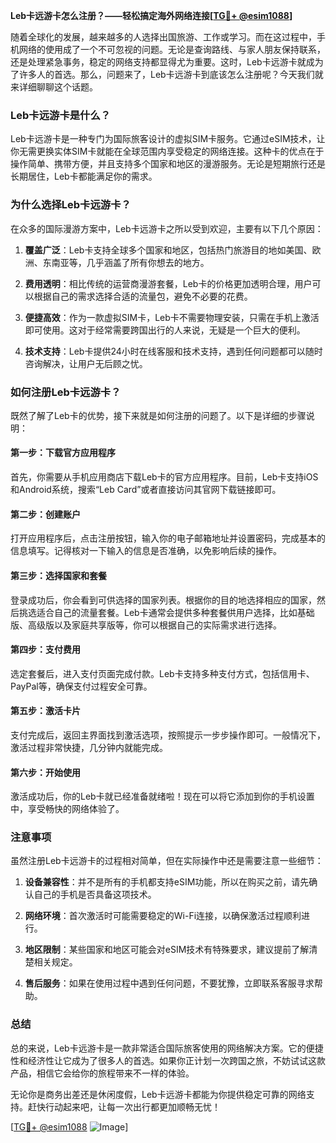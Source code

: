 **Leb卡远游卡怎么注册？——轻松搞定海外网络连接[[TG💪+ @esim1088](https://t.me/s/esim1088)]**

随着全球化的发展，越来越多的人选择出国旅游、工作或学习。而在这过程中，手机网络的使用成了一个不可忽视的问题。无论是查询路线、与家人朋友保持联系，还是处理紧急事务，稳定的网络支持都显得尤为重要。这时，Leb卡远游卡就成为了许多人的首选。那么，问题来了，Leb卡远游卡到底该怎么注册呢？今天我们就来详细聊聊这个话题。

### Leb卡远游卡是什么？

Leb卡远游卡是一种专门为国际旅客设计的虚拟SIM卡服务。它通过eSIM技术，让你无需更换实体SIM卡就能在全球范围内享受稳定的网络连接。这种卡的优点在于操作简单、携带方便，并且支持多个国家和地区的漫游服务。无论是短期旅行还是长期居住，Leb卡都能满足你的需求。

### 为什么选择Leb卡远游卡？

在众多的国际漫游方案中，Leb卡远游卡之所以受到欢迎，主要有以下几个原因：

1. **覆盖广泛**：Leb卡支持全球多个国家和地区，包括热门旅游目的地如美国、欧洲、东南亚等，几乎涵盖了所有你想去的地方。
   
2. **费用透明**：相比传统的运营商漫游套餐，Leb卡的价格更加透明合理，用户可以根据自己的需求选择合适的流量包，避免不必要的花费。

3. **便捷高效**：作为一款虚拟SIM卡，Leb卡不需要物理安装，只需在手机上激活即可使用。这对于经常需要跨国出行的人来说，无疑是一个巨大的便利。

4. **技术支持**：Leb卡提供24小时在线客服和技术支持，遇到任何问题都可以随时咨询解决，让用户无后顾之忧。

### 如何注册Leb卡远游卡？

既然了解了Leb卡的优势，接下来就是如何注册的问题了。以下是详细的步骤说明：

#### 第一步：下载官方应用程序

首先，你需要从手机应用商店下载Leb卡的官方应用程序。目前，Leb卡支持iOS和Android系统，搜索“Leb Card”或者直接访问其官网下载链接即可。

#### 第二步：创建账户

打开应用程序后，点击注册按钮，输入你的电子邮箱地址并设置密码，完成基本的信息填写。记得核对一下输入的信息是否准确，以免影响后续的操作。

#### 第三步：选择国家和套餐

登录成功后，你会看到可供选择的国家列表。根据你的目的地选择相应的国家，然后挑选适合自己的流量套餐。Leb卡通常会提供多种套餐供用户选择，比如基础版、高级版以及家庭共享版等，你可以根据自己的实际需求进行选择。

#### 第四步：支付费用

选定套餐后，进入支付页面完成付款。Leb卡支持多种支付方式，包括信用卡、PayPal等，确保支付过程安全可靠。

#### 第五步：激活卡片

支付完成后，返回主界面找到激活选项，按照提示一步步操作即可。一般情况下，激活过程非常快捷，几分钟内就能完成。

#### 第六步：开始使用

激活成功后，你的Leb卡就已经准备就绪啦！现在可以将它添加到你的手机设置中，享受畅快的网络体验了。

### 注意事项

虽然注册Leb卡远游卡的过程相对简单，但在实际操作中还是需要注意一些细节：

1. **设备兼容性**：并不是所有的手机都支持eSIM功能，所以在购买之前，请先确认自己的手机是否具备这项技术。

2. **网络环境**：首次激活时可能需要稳定的Wi-Fi连接，以确保激活过程顺利进行。

3. **地区限制**：某些国家和地区可能会对eSIM技术有特殊要求，建议提前了解清楚相关规定。

4. **售后服务**：如果在使用过程中遇到任何问题，不要犹豫，立即联系客服寻求帮助。

### 总结

总的来说，Leb卡远游卡是一款非常适合国际旅客使用的网络解决方案。它的便捷性和经济性让它成为了很多人的首选。如果你正计划一次跨国之旅，不妨试试这款产品，相信它会给你的旅程带来不一样的体验。

无论你是商务出差还是休闲度假，Leb卡远游卡都能为你提供稳定可靠的网络支持。赶快行动起来吧，让每一次出行都更加顺畅无忧！

[[TG💪+ @esim1088](https://t.me/s/esim1088) ![Image](https://i.postimg.cc/4NQfJmqS/Snipaste-2025-05-13-00-14-12.png)]